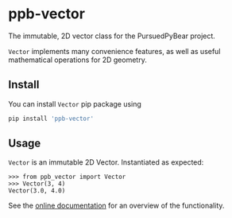 # ppb-vector
The immutable, 2D vector class for the PursuedPyBear project.

`Vector` implements many convenience features, as well as
useful mathematical operations for 2D geometry.

## Install

You can install `Vector` pip package using

```bash
pip install 'ppb-vector'
```

## Usage

`Vector` is an immutable 2D Vector. Instantiated as expected: 

    >>> from ppb_vector import Vector
    >>> Vector(3, 4)
    Vector(3.0, 4.0)


See the [online documentation] for an overview of the functionality.

[online documentation]: https://ppb-vector.readthedocs.io/en/latest/
